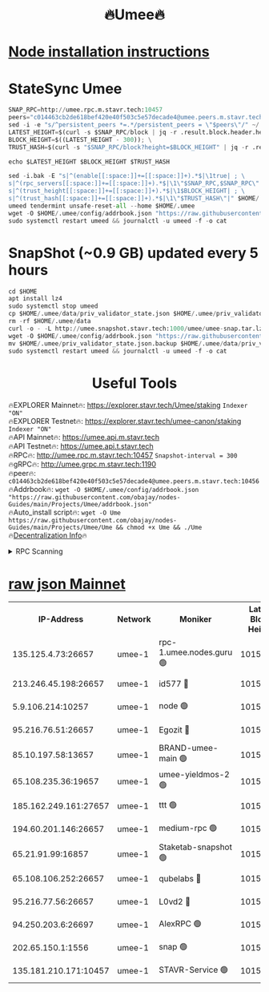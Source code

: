 <h1 align="center"> 🔥Umee🔥</h1>


[Node installation instructions](https://github.com/obajay/nodes-Guides/tree/main/Projects/Umee)
=
# StateSync Umee
```python
SNAP_RPC=http://umee.rpc.m.stavr.tech:10457
peers="c014463cb2de618bef420e40f503c5e57decade4@umee.peers.m.stavr.tech:10456"
sed -i -e "s/^persistent_peers *=.*/persistent_peers = \"$peers\"/" ~/.umee/config/config.toml
LATEST_HEIGHT=$(curl -s $SNAP_RPC/block | jq -r .result.block.header.height); \
BLOCK_HEIGHT=$((LATEST_HEIGHT - 300)); \
TRUST_HASH=$(curl -s "$SNAP_RPC/block?height=$BLOCK_HEIGHT" | jq -r .result.block_id.hash)

echo $LATEST_HEIGHT $BLOCK_HEIGHT $TRUST_HASH

sed -i.bak -E "s|^(enable[[:space:]]+=[[:space:]]+).*$|\1true| ; \
s|^(rpc_servers[[:space:]]+=[[:space:]]+).*$|\1\"$SNAP_RPC,$SNAP_RPC\"| ; \
s|^(trust_height[[:space:]]+=[[:space:]]+).*$|\1$BLOCK_HEIGHT| ; \
s|^(trust_hash[[:space:]]+=[[:space:]]+).*$|\1\"$TRUST_HASH\"|" $HOME/.umee/config/config.toml
umeed tendermint unsafe-reset-all --home $HOME/.umee
wget -O $HOME/.umee/config/addrbook.json "https://raw.githubusercontent.com/obajay/nodes-Guides/main/Projects/Umee/addrbook.json"
sudo systemctl restart umeed && journalctl -u umeed -f -o cat
```
# SnapShot (~0.9 GB) updated every 5 hours
```python
cd $HOME
apt install lz4
sudo systemctl stop umeed
cp $HOME/.umee/data/priv_validator_state.json $HOME/.umee/priv_validator_state.json.backup
rm -rf $HOME/.umee/data
curl -o - -L http://umee.snapshot.stavr.tech:1000/umee/umee-snap.tar.lz4 | lz4 -c -d - | tar -x -C $HOME/.umee --strip-components 2
wget -O $HOME/.umee/config/addrbook.json "https://raw.githubusercontent.com/obajay/nodes-Guides/main/Projects/Umee/addrbook.json"
mv $HOME/.umee/priv_validator_state.json.backup $HOME/.umee/data/priv_validator_state.json
sudo systemctl restart umeed && journalctl -u umeed -f -o cat
```
 <h1 align="center"> Useful Tools</h1>

🔥EXPLORER Mainnet🔥:      https://explorer.stavr.tech/Umee/staking             `Indexer "ON"` \
🔥EXPLORER Testnet🔥:        https://explorer.stavr.tech/umee-canon/staking      `Indexer "ON"` \
🔥API Mainnet🔥:                   https://umee.api.m.stavr.tech \
🔥API Testnet🔥:                     https://umee.api.t.stavr.tech \
🔥RPC🔥:                                   http://umee.rpc.m.stavr.tech:10457                     `Snapshot-interval = 300` \
🔥gRPC🔥:                              http://umee.grpc.m.stavr.tech:1190 \
🔥peer🔥:                     `c014463cb2de618bef420e40f503c5e57decade4@umee.peers.m.stavr.tech:10456` \
🔥Addrbook🔥:    ```wget -O $HOME/.umee/config/addrbook.json "https://raw.githubusercontent.com/obajay/nodes-Guides/main/Projects/Umee/addrbook.json"``` \
🔥Auto_install script🔥: ```wget -O Ume https://raw.githubusercontent.com/obajay/nodes-Guides/main/Projects/Umee/Ume && chmod +x Ume && ./Ume``` \
🔥[Decentralization Info](https://github.com/obajay/StateSync-snapshots/tree/main/Projects/Umee/Decentralization)🔥

<details>
<summary>RPC Scanning</summary>

<h2 align="center"> We scan nodes in real time every 4 hours. And we provide the final result of RPC endpoints.
We cannot influence the operation of these nodes in any way. </h2>


```python
If Voting Power is higher than 0 --> then the Node is a validator of the network and may be subject to attack and be a potential threat to the chain.
```
```python
We marked such validators with a red symbol
```

</details>

[raw json Mainnet](https://rpc-check.umeem.stavr.tech/umeem/rpc-umeem-result.json)
=



<table><tr><th>IP-Address</th><th>Network</th><th>Moniker</th><th>Latest Block Height</th><th>Earliest Block Height</th><th>Catching Up</th><th>Tx Index</th><th>Voting Power</th><th>Scan Time</th></tr><tr><td>135.125.4.73:26657</td><td>umee-1</td><td>rpc-1.umee.nodes.guru 🟢</td><td>10155425</td><td>5167386</td><td>False</td><td>on</td><td>0</td><td>2024-01-16T01:28:42.899481246UTC</td></tr><tr><td>213.246.45.198:26657</td><td>umee-1</td><td>id577 🔴</td><td>10155410</td><td>7100001</td><td>False</td><td>on</td><td>35105594</td><td>2024-01-16T01:27:12.961421983UTC</td></tr><tr><td>5.9.106.214:10257</td><td>umee-1</td><td>node 🟢</td><td>10155421</td><td>7942001</td><td>False</td><td>on</td><td>0</td><td>2024-01-16T01:28:17.491044140UTC</td></tr><tr><td>95.216.76.51:26657</td><td>umee-1</td><td>Egozit 🔴</td><td>10155425</td><td>8262001</td><td>False</td><td>off</td><td>38251757</td><td>2024-01-16T01:28:42.492142379UTC</td></tr><tr><td>85.10.197.58:13657</td><td>umee-1</td><td>BRAND-umee-main 🟢</td><td>10155413</td><td>8427832</td><td>False</td><td>on</td><td>0</td><td>2024-01-16T01:27:30.243990895UTC</td></tr><tr><td>65.108.235.36:19657</td><td>umee-1</td><td>umee-yieldmos-2 🟢</td><td>10155403</td><td>9575548</td><td>False</td><td>on</td><td>0</td><td>2024-01-16T01:26:31.595310638UTC</td></tr><tr><td>185.162.249.161:27657</td><td>umee-1</td><td>ttt 🟢</td><td>10155418</td><td>9733423</td><td>False</td><td>on</td><td>0</td><td>2024-01-16T01:27:59.999393190UTC</td></tr><tr><td>194.60.201.146:26657</td><td>umee-1</td><td>medium-rpc 🟢</td><td>10155411</td><td>9984137</td><td>False</td><td>on</td><td>0</td><td>2024-01-16T01:27:19.389174879UTC</td></tr><tr><td>65.21.91.99:16857</td><td>umee-1</td><td>Staketab-snapshot 🟢</td><td>10155415</td><td>9992001</td><td>False</td><td>off</td><td>0</td><td>2024-01-16T01:27:45.388806093UTC</td></tr><tr><td>65.108.106.252:26657</td><td>umee-1</td><td>qubelabs 🔴</td><td>10155413</td><td>10042989</td><td>False</td><td>on</td><td>36721102</td><td>2024-01-16T01:27:30.563965081UTC</td></tr><tr><td>95.216.77.56:26657</td><td>umee-1</td><td>L0vd2 🔴</td><td>10155429</td><td>10055429</td><td>False</td><td>off</td><td>37368315</td><td>2024-01-16T01:29:04.174396239UTC</td></tr><tr><td>94.250.203.6:26697</td><td>umee-1</td><td>AlexRPC 🟢</td><td>10155410</td><td>10132001</td><td>False</td><td>on</td><td>0</td><td>2024-01-16T01:27:23.838623836UTC</td></tr><tr><td>202.65.150.1:1556</td><td>umee-1</td><td>snap 🟢</td><td>10155420</td><td>10154508</td><td>False</td><td>on</td><td>0</td><td>2024-01-16T01:28:13.173449274UTC</td></tr><tr><td>135.181.210.171:10457</td><td>umee-1</td><td>STAVR-Service 🟢</td><td>10155427</td><td>10155001</td><td>False</td><td>on</td><td>0</td><td>2024-01-16T01:28:53.564800501UTC</td></tr></table>
